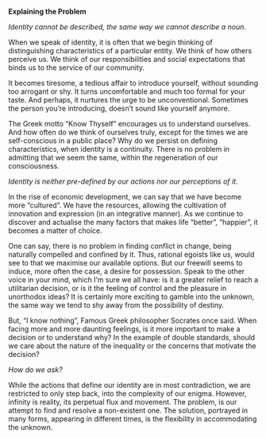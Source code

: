 **Explaining the Problem**

*Identity cannot be described, the same way we cannot describe a noun.*

When we speak of identity, it is often that we begin thinking of distinguishing characteristics of a particular entity. We think of how others perceive us. We think of our responsibilities and social expectations that binds us to the service of our community.

It becomes tiresome, a tedious affair to introduce yourself, without sounding too arrogant or shy. It turns uncomfortable and much too formal for your taste. And perhaps, it nurtures the urge to be unconventional. Sometimes the person you’re introducing, doesn’t sound like yourself anymore.

The Greek motto “Know Thyself” encourages us to understand ourselves. And how often do we think of ourselves truly, except for the times we are self-conscious in a public place? Why do we persist on defining characteristics, when identity is a continuity. There is no problem in admitting that we seem the same, within the regeneration of our consciousness. 

*Identity is neither pre-defined by our actions nor our perceptions of it.*

In the rise of economic development, we can say that we have become more “cultured”. We have the resources, allowing the cultivation of innovation and expression (in an integrative manner). As we continue to discover and actualise the many factors that makes life “better”, “happier”, it becomes a matter of choice.

One can say, there is no problem in finding conflict in change, being naturally compelled and confined by it. Thus, rational egoists like us, would see to that we maximise our available options. But our freewill seems to induce, more often the case, a desire for possession. Speak to the other voice in your mind, which I’m sure we all have: is it a greater relief to reach a utilitarian decision, or is it the feeling of control and the pleasure in unorthodox ideas? It is certainly more exciting to gamble into the unknown, the same way we tend to shy away from the possibility of destiny. 

But, “I know nothing”, Famous Greek philosopher Socrates once said. When facing more and more daunting feelings, is it more important to make a decision or to understand why? In the example of double standards, should we care about the nature of the inequality or the concerns that motivate the decision? 

*How do we ask?*

While the actions that define our identity are in most contradiction, we are restricted to only step back, into the complexity of our enigma. However, infinity is reality, its perpetual flux and movement. The problem, is our attempt to find and resolve a non-existent one. The solution, portrayed in many forms, appearing in different times, is the flexibility in accommodating the unknown. 

